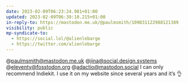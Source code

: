 ```yaml
---
date: 2023-02-09T06:23:24.981+01:00
updated: 2023-02-09T06:39:10.215+01:00
in-reply-to: https://mastodon.me.uk/@paulmsmith/109831122988121389
visibility: public
mp-syndicate-to:
  - https://social.lol/@alienlebarge
  - https://twitter.com/alienlebarge
---
```

@paulmsmith@mastodon.me.uk @jina@social.design.systems @eleventy@fosstodon.org @adactio@mastodon.social I can only recommend Indiekit. I use it on my website since several years and it’s 👌
